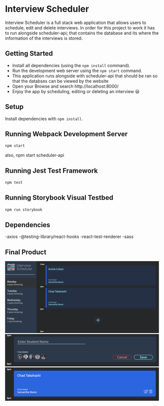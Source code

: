 # Interview Scheduler

Interview Scheduler is a full stack web application that allows users to schedule, edit and delete interviews.
In order for this project to work it has to run alongside scheduler-api; that contains the database and its where the information of the interviews is stored.

## Getting Started

- Install all dependencies (using the `npm install` command).
- Run the development web server using the `npm start` command.
- This application runs alongside with scheduler-api that should be ran so that the databses can be viewed by the website
- Open your Browse and search http://localhost:8000/
- Enjoy the app by scheduling, editing or deleting an interview 😃

## Setup

Install dependencies with `npm install`.

## Running Webpack Development Server

```sh
npm start
```

also, npm start scheduler-api

## Running Jest Test Framework

```sh
npm test
```

## Running Storybook Visual Testbed

```sh
npm run storybook
```

## Dependencies

-axios
-@testing-library/react-hooks
-react-test-renderer
-sass

## Final Product

!["Browse interviews and available hours"](https://github.com/lpdancona/lighthouse-labs-scheduler/blob/master/docs/interviews.png?raw=true)
!["Create your interview and choose your prefered interviewer"](https://github.com/lpdancona/lighthouse-labs-scheduler/blob/master/docs/create.png?raw=true)
!["Edit ot delete an existant interview"](https://github.com/lpdancona/lighthouse-labs-scheduler/blob/master/docs/delete-and-edit.png?raw=true)
